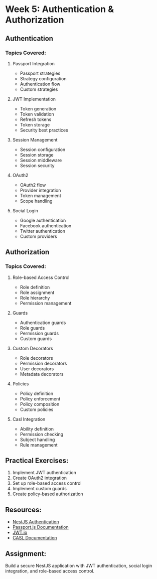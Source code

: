 # Week 5: Authentication & Authorization

## Authentication

### Topics Covered:

1. Passport Integration

   - Passport strategies
   - Strategy configuration
   - Authentication flow
   - Custom strategies

2. JWT Implementation

   - Token generation
   - Token validation
   - Refresh tokens
   - Token storage
   - Security best practices

3. Session Management

   - Session configuration
   - Session storage
   - Session middleware
   - Session security

4. OAuth2

   - OAuth2 flow
   - Provider integration
   - Token management
   - Scope handling

5. Social Login
   - Google authentication
   - Facebook authentication
   - Twitter authentication
   - Custom providers

## Authorization

### Topics Covered:

1. Role-based Access Control

   - Role definition
   - Role assignment
   - Role hierarchy
   - Permission management

2. Guards

   - Authentication guards
   - Role guards
   - Permission guards
   - Custom guards

3. Custom Decorators

   - Role decorators
   - Permission decorators
   - User decorators
   - Metadata decorators

4. Policies

   - Policy definition
   - Policy enforcement
   - Policy composition
   - Custom policies

5. Casl Integration
   - Ability definition
   - Permission checking
   - Subject handling
   - Rule management

## Practical Exercises:

1. Implement JWT authentication
2. Create OAuth2 integration
3. Set up role-based access control
4. Implement custom guards
5. Create policy-based authorization

## Resources:

- [NestJS Authentication](https://docs.nestjs.com/security/authentication)
- [Passport.js Documentation](http://www.passportjs.org/)
- [JWT.io](https://jwt.io/)
- [CASL Documentation](https://casl.js.org/v5/en/)

## Assignment:

Build a secure NestJS application with JWT authentication, social login integration, and role-based access control.
